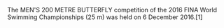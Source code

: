 The MEN'S 200 METRE BUTTERFLY competition of the 2016 FINA World Swimming Championships (25 m) was held on 6 December 2016.[1]
